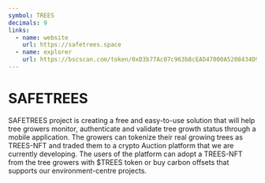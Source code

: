 ```yaml
---
symbol: TREES
decimals: 9
links:
  - name: website
    url: https://safetrees.space
  - name: explorer
    url: https://bscscan.com/token/0xD3b77Ac07c963b8cEAD47000A5208434D9A8734d
---
```


# SAFETREES

SAFETREES project is creating a free and easy-to-use solution that will help tree growers monitor, authenticate and validate tree growth status through a mobile application. The growers can tokenize their real growing trees as TREES-NFT and traded them to a crypto Auction platform that we are currently developing. The users of the platform can adopt a TREES-NFT from the tree growers with $TREES token or buy carbon offsets that supports our environment-centre projects.
